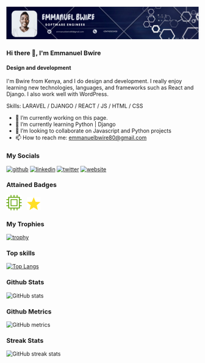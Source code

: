 
![Design and development](https://github.com/bwire40/bwire40/blob/main/EMMANUEL%20BWIRE%20(2).png)


### Hi there 👋, I'm Emmanuel Bwire
#### Design and development


I'm Bwire from Kenya, and I do design and development. I really enjoy learning new technologies, languages, and frameworks such as React and Django. I also work well with WordPress.

Skills: LARAVEL / DJANGO / REACT / JS / HTML / CSS

- 🔭 I’m currently working on this page. 
- 🌱 I’m currently learning Python | Django 
- 👯 I’m looking to collaborate on Javascript and Python projects 
- 📫 How to reach me: emmanuelbwire80@gmail.com


### My Socials

[<img src='https://cdn.jsdelivr.net/npm/simple-icons@3.0.1/icons/github.svg' alt='github' height='40'>](https://github.com/bwire40)  [<img src='https://cdn.jsdelivr.net/npm/simple-icons@3.0.1/icons/linkedin.svg' alt='linkedin' height='40'>](https://www.linkedin.com/in/bwire23/)  [<img src='https://cdn.jsdelivr.net/npm/simple-icons@3.0.1/icons/twitter.svg' alt='twitter' height='40'>](https://twitter.com/bwire_codes)  [<img src='https://cdn.jsdelivr.net/npm/simple-icons@3.0.1/icons/icloud.svg' alt='website' height='40'>](emmanuelbwire-portfolio.vercel.app )  



### Attained Badges 
<a href='https://docs.github.com/en/developers'><img src='https://raw.githubusercontent.com/acervenky/animated-github-badges/master/assets/devbadge.gif' width='40' height='40'></a> <a href='https://stars.github.com/'><img src='https://raw.githubusercontent.com/acervenky/animated-github-badges/master/assets/starbadge.gif' width='35' height='35'></a> 

### My Trophies
[![trophy](https://github-profile-trophy.vercel.app/?username=ryo-ma&theme=onedark)](https://github.com/ryo-ma/github-profile-trophy)

### Top skills
[![Top Langs](https://github-readme-stats.vercel.app/api/top-langs/?username=bwire40)](https://github.com/anuraghazra/github-readme-stats)


### Github Stats
![GitHub stats](https://github-readme-stats.vercel.app/api?username=bwire40&show_icons=true&count_private=true)  

### Github Metrics
![GitHub metrics](https://metrics.lecoq.io/bwire40)  


### Streak Stats
![GitHub streak stats](https://streak-stats.demolab.com/?user=bwire40)  

